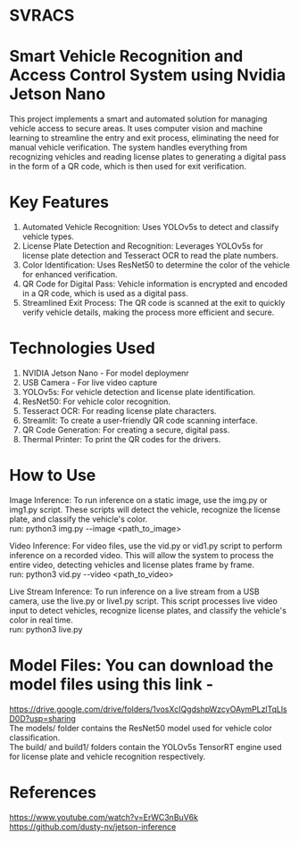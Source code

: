# SVRACS  
# Smart Vehicle Recognition and Access Control System using Nvidia Jetson Nano

This project implements a smart and automated solution for managing vehicle access to secure areas. It uses computer vision and machine learning to streamline the entry and exit process, eliminating the need for manual vehicle verification. The system handles everything from recognizing vehicles and reading license plates to generating a digital pass in the form of a QR code, which is then used for exit verification.

# Key Features
1. Automated Vehicle Recognition: Uses YOLOv5s to detect and classify vehicle types.
2. License Plate Detection and Recognition: Leverages YOLOv5s for license plate detection and Tesseract OCR to read the plate numbers.
3. Color Identification: Uses ResNet50 to determine the color of the vehicle for enhanced verification.
4. QR Code for Digital Pass: Vehicle information is encrypted and encoded in a QR code, which is used as a digital pass.
5. Streamlined Exit Process: The QR code is scanned at the exit to quickly verify vehicle details, making the process more efficient and secure.

# Technologies Used
1. NVIDIA Jetson Nano - For model deploymenr
2. USB Camera - For live video capture
3. YOLOv5s: For vehicle detection and license plate identification.
4. ResNet50: For vehicle color recognition.
5. Tesseract OCR: For reading license plate characters.
6. Streamlit: To create a user-friendly QR code scanning interface.
7. QR Code Generation: For creating a secure, digital pass.
8. Thermal Printer: To print the QR codes for the drivers.

# How to Use
Image Inference:
To run inference on a static image, use the img.py or img1.py script.
These scripts will detect the vehicle, recognize the license plate, and classify the vehicle's color.  
              run:  python3 img.py --image <path_to_image>

Video Inference:
For video files, use the vid.py or vid1.py script to perform inference on a recorded video.
This will allow the system to process the entire video, detecting vehicles and license plates frame by frame.  
             run:  python3 vid.py --video <path_to_video>
             
Live Stream Inference:
To run inference on a live stream from a USB camera, use the live.py or live1.py script.
This script processes live video input to detect vehicles, recognize license plates, and classify the vehicle's color in real time.  
             run:  python3 live.py
# Model Files: You can download the model files using this link -  
https://drive.google.com/drive/folders/1vosXcIQgdshpWzcyOAymPLzlTqLlsD0D?usp=sharing  
The models/ folder contains the ResNet50 model used for vehicle color classification.  
The build/ and build1/ folders contain the YOLOv5s TensorRT engine used for license plate and vehicle recognition respectively.

# References
https://www.youtube.com/watch?v=ErWC3nBuV6k  
https://github.com/dusty-nv/jetson-inference

